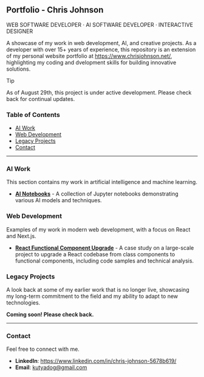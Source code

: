 ## Portfolio - Chris Johnson
WEB SOFTWARE DEVELOPER  ·  AI SOFTWARE DEVELOPER  ·  INTERACTIVE DESIGNER

A showcase of my work in web development, AI, and creative projects. As a developer with over 15+ years of experience, this repository is an extension of my personal website portfolio at https://www.chrisjohnson.net/, highlighting my coding and dvelopment skills for building innovative solutions.

> [!TIP]
> As of August 29th, this project is under active development. Please check back for continual updates.

### Table of Contents

  * [AI Work](#ai-work)
  * [Web Development](#web-development)
  * [Legacy Projects](#legacy-projects)
  * [Contact](#contact)

-----

### AI Work

This section contains my work in artificial intelligence and machine learning.

  * [**AI Notebooks**](https://github.com/kutyadog/ai_notebooks) - A collection of Jupyter notebooks demonstrating various AI models and techniques.

### Web Development

Examples of my work in modern web development, with a focus on React and Next.js.

  * [**React Functional Component Upgrade**](web-development/react-upgrade-case-study/README.md) - A case study on a large-scale project to upgrade a React codebase from class components to functional components, including code samples and technical analysis.

### Legacy Projects

A look back at some of my earlier work that is no longer live, showcasing my long-term commitment to the field and my ability to adapt to new technologies.

**Coming soon! Please check back.**

-----

### Contact

Feel free to connect with me.

  * **LinkedIn**: https://www.linkedin.com/in/chris-johnson-5678b619/
  * **Email**: kutyadog@gmail.com






